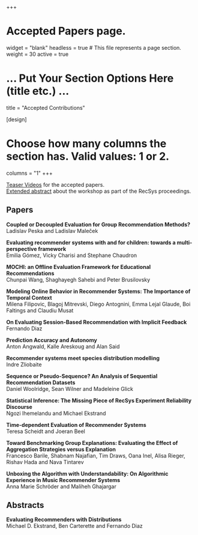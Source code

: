 +++
# Accepted Papers page.
widget = "blank"
headless = true  # This file represents a page section.
weight = 30
active = true

# ... Put Your Section Options Here (title etc.) ...
title = "Accepted Contributions"

[design]
  # Choose how many columns the section has. Valid values: 1 or 2.
  columns = "1"
+++


[Teaser Videos](videos) for the accepted papers.  
[Extended abstract](https://dl.acm.org/doi/10.1145/3460231.3470929) about the workshop as part of the RecSys proceedings.  

## Papers

**Coupled or Decoupled Evaluation for Group Recommendation Methods?**  
Ladislav Peska and Ladislav Maleček

**Evaluating recommender systems with and for children: towards a multi-perspective framework**  
Emilia Gómez, Vicky Charisi and Stephane Chaudron 

**MOCHI: an Offline Evaluation Framework for Educational Recommendations**  
Chunpai Wang, Shaghayegh Sahebi and Peter Brusilovsky

**Modeling Online Behavior in Recommender Systems: The Importance of Temporal Context**  
Milena Filipovic, Blagoj Mitrevski, Diego Antognini, Emma Lejal Glaude, Boi Faltings and Claudiu Musat

**On Evaluating Session-Based Recommendation with Implicit Feedback**  
Fernando Diaz

**Prediction Accuracy and Autonomy**  
Anton Angwald, Kalle Areskoug and Alan Said

**Recommender systems meet species distribution modelling**  
Indre Zliobaite

**Sequence or Pseudo-Sequence? An Analysis of Sequential Recommendation Datasets**  
Daniel Woolridge, Sean Wilner and Madeleine Glick

**Statistical Inference: The Missing Piece of RecSys Experiment Reliability Discourse**  
Ngozi Ihemelandu and Michael Ekstrand

**Time-dependent Evaluation of Recommender Systems**  
Teresa Scheidt and Joeran Beel

**Toward Benchmarking Group Explanations: Evaluating the Effect of Aggregation Strategies versus Explanation**  
Francesco Barile, Shabnam Najafian, Tim Draws, Oana Inel, Alisa Rieger, Rishav Hada and Nava Tintarev

**Unboxing the Algorithm with Understandability: On Algorithmic Experience in Music Recommender Systems**  
Anna Marie Schröder and Maliheh Ghajargar 


## Abstracts

**Evaluating Recommenders with Distributions**  
Michael D. Ekstrand, Ben Carterette and Fernando Diaz



